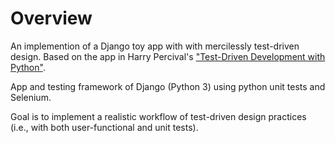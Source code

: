 # Overview #

An implemention of a Django toy app with with mercilessly test-driven design.    Based on the app in Harry Percival's ["Test-Driven Development with Python"](http://shop.oreilly.com/product/0636920029533.do).

App and testing framework of Django (Python 3) using python unit tests and Selenium.

Goal is to implement a realistic workflow of test-driven design practices (i.e., with both user-functional and unit tests).
